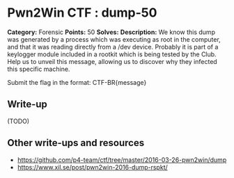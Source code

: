 # Pwn2Win CTF : dump-50

**Category:** Forensic
**Points:** 50
**Solves:** 
**Description:**
We know this dump was generated by a process which was executing as root in the computer, and that it was reading directly from a /dev device. Probably it is part of a keylogger module included in a rootkit which is being tested by the Club. Help us to unveil this message, allowing us to discover why they infected this specific machine.

Submit the flag in the format: CTF-BR{message}


## Write-up

(TODO)

## Other write-ups and resources

* https://github.com/p4-team/ctf/tree/master/2016-03-26-pwn2win/dump
* https://www.xil.se/post/pwn2win-2016-dump-rspkt/

